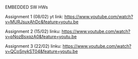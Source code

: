 EMBEDDED SW HWs

Assignment 1 (08/02)
yt link: https://www.youtube.com/watch?v=MURJsuxAhDc&feature=youtu.be

Assignment 2 (15/02)
linku:   https://www.youtube.com/watch?v=pNozBsxqzA0&feature=youtu.be

Assignment 3 (22/02)
linku:   https://www.youtube.com/watch?v=QCoSnykST04&feature=youtu.be